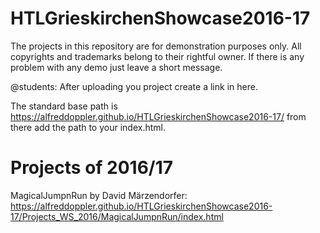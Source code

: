 # HTLGrieskirchenShowcase2016-17

The projects in this repository are for demonstration purposes only. 
All copyrights and trademarks belong to their rightful owner.
If there is any problem with any demo just leave a short message.


@students:
After uploading you project create a link in here.

The standard base path is https://alfreddoppler.github.io/HTLGrieskirchenShowcase2016-17/
from there add the path to your index.html.

Projects of 2016/17
===================


MagicalJumpnRun by David Märzendorfer:
https://alfreddoppler.github.io/HTLGrieskirchenShowcase2016-17/Projects_WS_2016/MagicalJumpnRun/index.html 




